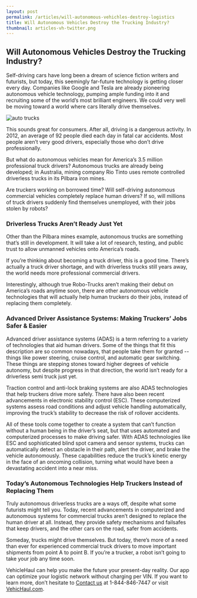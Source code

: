 ```yaml
---
layout: post
permalink: /articles/will-autonomous-vehichles-destroy-logistics
title: Will Autonomous Vehicles Destroy the Trucking Industry?
thumbnail: articles-vh-twitter.png
---
```

## Will Autonomous Vehicles Destroy the Trucking Industry?

Self-driving cars have long been a dream of science fiction writers and futurists, but today, this seemingly far-future technology is getting closer every day. Companies like Google and Tesla are already pioneering autonomous vehicle technology, pumping ample funding into it and recruiting some of the world’s most brilliant engineers. We could very well be moving toward a world where cars literally drive themselves.

![auto trucks](/img/articles/autonomous-trucks.jpg)

This sounds great for consumers. After all, driving is a dangerous activity. In 2012, an average of 92 people died each day in fatal car accidents. Most people aren’t very good drivers, especially those who don’t drive professionally.

But what do autonomous vehicles mean for America’s 3.5 million professional truck drivers? Autonomous trucks are already being developed; in Australia, mining company Rio Tinto uses remote controlled driverless trucks in its Pilbara iron mines.

Are truckers working on borrowed time? Will self-driving autonomous commercial vehicles completely replace human drivers? If so, will millions of truck drivers suddenly find themselves unemployed, with their jobs stolen by robots?

### Driverless Trucks Aren’t Ready Just Yet

Other than the Pilbara mines example, autonomous trucks are something that’s still in development. It will take a lot of research, testing, and public trust to allow unmanned vehicles onto America’s roads.

If you’re thinking about becoming a truck driver, this is a good time. There’s actually a truck driver shortage, and with driverless trucks still years away, the world needs more professional commercial drivers.

Interestingly, although true Robo-Trucks aren’t making their debut on America’s roads anytime soon, there are other autonomous vehicle technologies that will actually help human truckers do their jobs, instead of replacing them completely.

### Advanced Driver Assistance Systems: Making Truckers’ Jobs Safer & Easier

Advanced driver assistance systems (ADAS) is a term referring to a variety of technologies that aid human drivers. Some of the things that fit this description are so common nowadays, that people take them for granted -- things like power steering, cruise control, and automatic gear switching. These things are stepping stones toward higher degrees of vehicle autonomy, but despite progress in that direction, the world isn’t ready for a driverless semi truck just yet.

Traction control and anti-lock braking systems are also ADAS technologies that help truckers drive more safely. There have also been recent advancements in electronic stability control (ESC). These computerized systems assess road conditions and adjust vehicle handling automatically, improving the truck’s stability to decrease the risk of rollover accidents.

All of these tools come together to create a system that can’t function without a human being in the driver’s seat, but that uses automated and computerized processes to make driving safer. With ADAS technologies like ESC and sophisticated blind spot camera and sensor systems, trucks can automatically detect an obstacle in their path, alert the driver, and brake the vehicle autonomously. These capabilities reduce the truck’s kinetic energy in the face of an oncoming collision, turning what would have been a devastating accident into a near miss.

### Today’s Autonomous Technologies Help Truckers Instead of Replacing Them

Truly autonomous driverless trucks are a ways off, despite what some futurists might tell you. Today, recent advancements in computerized and autonomous systems for commercial trucks aren’t designed to replace the human driver at all. Instead, they provide safety mechanisms and failsafes that keep drivers, and the other cars on the road, safer from accidents.

Someday, trucks might drive themselves. But today, there’s more of a need than ever for experienced commercial truck drivers to move important shipments from point A to point B. If you’re a trucker, a robot isn’t going to take your job any time soon.

VehicleHaul can help you make the future your present-day reality. Our app can optimize your logistic network without charging per VIN. If you want to learn more, don’t hesitate to [Contact us](http://www.vehichaul.com/contact "Contact Us") at 1-844-846-7447 or visit [VehicHaul.com](http://www.vehichaul.com/ "VehicHaul").
